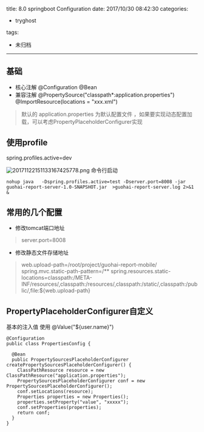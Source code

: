title: 8.0 springboot Configuration
date: 2017/10/30 08:42:30
categories:
 - tryghost

tags:
 - 未归档 



---

## 基础
* 核心注解
@Configuration
@Bean
* 兼容注解
@PropertySource("classpath*:application.properties")
@ImportResource(locations = "xxx.xml")

>默认的 application.properties 为默认配置文件
，如果要实现动态配置加载，可以考虑PropertyPlaceholderConfigurer实现
## 使用profile
spring.profiles.active=dev

![20171122151133167425778.png](https://dn-zuoyun.qbox.me/20171122151133167425778.png)
命令行启动
```language-bash
nohup java   -Dspring.profiles.active=test -Dserver.port=8008 -jar guohai-report-server-1.0-SNAPSHOT.jar  >guohai-report-server.log 2>&1 &
```

## 常用的几个配置
* 修改tomcat端口地址 
>server.port=8008

* 修改静态文件存储地址
>web.upload-path=/root/project/guohai-report-mobile/
spring.mvc.static-path-pattern=/**
spring.resources.static-locations=classpath:/META-INF/resources/,classpath:/resources/,classpath:/static/,classpath:/public/,file:${web.upload-path}

## PropertyPlaceholderConfigurer自定义
基本的注入值 使用 @Value("${user.name}")
```language-java
@Configuration
public class PropertiesConfig {

  @Bean
  public PropertySourcesPlaceholderConfigurer createPropertySourcesPlaceholderConfigurer() {
    ClassPathResource resource = new ClassPathResource("application.properties");
    PropertySourcesPlaceholderConfigurer conf = new PropertySourcesPlaceholderConfigurer();
    conf.setLocations(resource);
    Properties properties = new Properties();
    properties.setProperty("value", "xxxxx");
    conf.setProperties(properties);
    return conf;
  }
}
```




